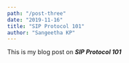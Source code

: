 ```yaml
---
path: "/post-three"
date: "2019-11-16"
title: "SIP Protocol 101"
author: "Sangeetha KP"
---
```


This is my blog post on ***SIP Protocol 101***
